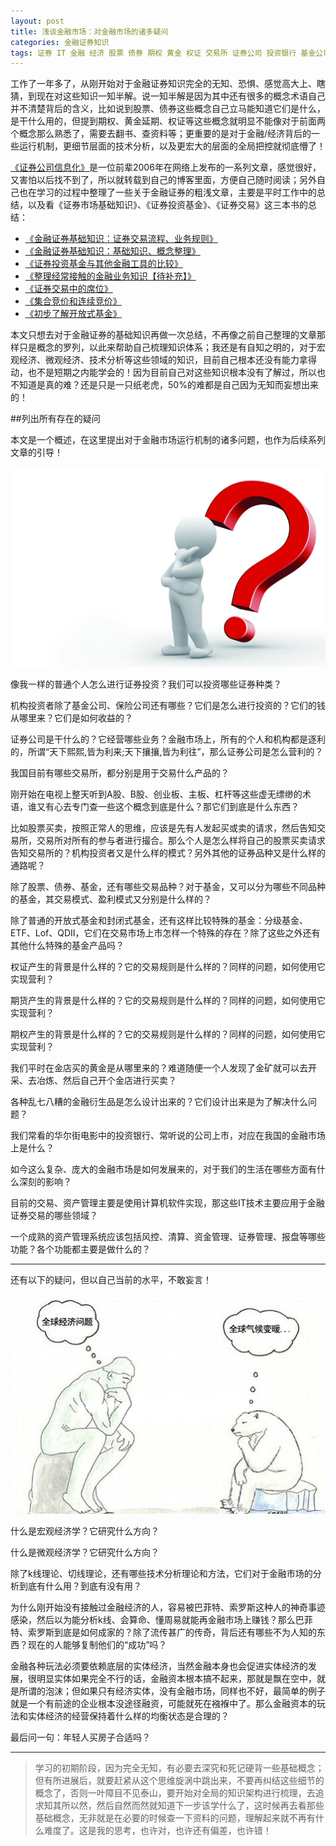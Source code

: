 ```yaml
---
layout: post
title: 浅谈金融市场：对金融市场的诸多疑问
categories: 金融证券知识
tags: 证券 IT 金融 经济 股票 债券 期权 黄金 权证 交易所 证券公司 投资银行 基金公司 银行 期货 风控 清算 行情 报盘 投资系统
---
```


工作了一年多了，从刚开始对于金融证券知识完全的无知、恐惧、感觉高大上、瞎猜，到现在对这些知识一知半解。说一知半解是因为其中还有很多的概念术语自己并不清楚背后的含义，比如说到股票、债券这些概念自己立马能知道它们是什么，是干什么用的，但提到期权、黄金延期、权证等这些概念就明显不能像对于前面两个概念那么熟悉了，需要去翻书、查资料等；更重要的是对于金融/经济背后的一些运行机制，更细节层面的技术分析，以及更宏大的层面的全局把控就彻底懵了！

[《证券公司信息化》](http://www.xumenger.com/finance-information-20160129/)是一位前辈2006年在网络上发布的一系列文章，感觉很好，又害怕以后找不到了，所以就转载到自己的博客里面，方便自己随时阅读；另外自己也在学习的过程中整理了一些关于金融证券的粗浅文章，主要是平时工作中的总结，以及看《证券市场基础知识》、《证券投资基金》、《证券交易》这三本书的总结：

* [《金融证券基础知识：证券交易流程、业务规则》](http://www.xumenger.com/securities-trading-20160710/)
* [《金融证券基础知识：基础知识、概念整理》](http://www.xumenger.com/financial-knowledge-20160709/)
* [《证券投资基金与其他金融工具的比较》](http://www.xumenger.com/fund-20160216/)
* [《整理经常接触的金融业务知识【待补充】》](http://www.xumenger.com/finance-knowledge-20160203/)
* [《证券交易中的席位》](http://www.xumenger.com/finance-seat-20160123/)
* [《集合竞价和连续竞价》](http://www.xumenger.com/finance-bid-20160123/)
* [《初步了解开放式基金》](http://www.xumenger.com/finance-fund-20160126/)

本文只想去对于金融证券的基础知识再做一次总结，不再像之前自己整理的文章那样只是概念的罗列，以此来帮助自己梳理知识体系；我还是有自知之明的，对于宏观经济、微观经济、技术分析等这些领域的知识，目前自己根本还没有能力拿得动，也不是短期之内能学会的！因为目前自己对这些知识根本没有了解过，所以也不知道是真的难？还是只是一只纸老虎，50%的难都是自己因为无知而妄想出来的！

##列出所有存在的疑问

本文是一个概述，在这里提出对于金融市场运行机制的诸多问题，也作为后续系列文章的引导！

![image](../media/image/2016-11-17/01.png)

像我一样的普通个人怎么进行证券投资？我们可以投资哪些证券种类？

机构投资者除了基金公司、保险公司还有哪些？它们是怎么进行投资的？它们的钱从哪里来？它们是如何收益的？

证券公司是干什么的？它经营哪些业务？金融市场上，所有的个人和机构都是逐利的，所谓“天下熙熙,皆为利来;天下攘攘,皆为利往”，那么证券公司是怎么营利的？

我国目前有哪些交易所，都分别是用于交易什么产品的？

刚开始在电视上整天听到A股、B股、创业板、主板、杠杆等这些虚无缥缈的术语，谁又有心去专门查一些这个概念到底是什么？那它们到底是什么东西？

比如股票买卖，按照正常人的思维，应该是先有人发起买或卖的请求，然后告知交易所，交易所对所有的参与者进行撮合。那么个人是怎么样将自己的股票买卖请求告知交易所的？机构投资者又是什么样的模式？另外其他的证券品种又是什么样的通路呢？

除了股票、债券、基金，还有哪些交易品种？对于基金，又可以分为哪些不同品种的基金，其交易模式、盈利模式又分别是什么样的？

除了普通的开放式基金和封闭式基金，还有这样比较特殊的基金：分级基金、ETF、Lof、QDII，它们在交易市场上市怎样一个特殊的存在？除了这些之外还有其他什么特殊的基金产品吗？

权证产生的背景是什么样的？它的交易规则是什么样的？同样的问题，如何使用它实现营利？

期货产生的背景是什么样的？它的交易规则是什么样的？同样的问题，如何使用它实现营利？

期权产生的背景是什么样的？它的交易规则是什么样的？同样的问题，如何使用它实现营利？

我们平时在金店买的黄金是从哪里来的？难道随便一个人发现了金矿就可以去开采、去冶炼、然后自己开个金店进行买卖？

各种乱七八糟的金融衍生品是怎么设计出来的？它们设计出来是为了解决什么问题？

我们常看的华尔街电影中的投资银行、常听说的公司上市，对应在我国的金融市场上是什么？

如今这么复杂、庞大的金融市场是如何发展来的，对于我们的生活在哪些方面有什么深刻的影响？

目前的交易、资产管理主要是使用计算机软件实现，那这些IT技术主要应用于金融证券交易的哪些领域？

一个成熟的资产管理系统应该包括风控、清算、资金管理、证券管理、报盘等哪些功能？各个功能都主要是做什么的？

---

还有以下的疑问，但以自己当前的水平，不敢妄言！

![image](../media/image/2016-11-17/02.png)

什么是宏观经济学？它研究什么方向？

什么是微观经济学？它研究什么方向？

除了k线理论、切线理论，还有哪些技术分析理论和方法，它们对于金融市场的分析到底有什么用？到底有没有用？

为什么刚开始没有接触过金融经济的人，容易被巴菲特、索罗斯这种人的神奇事迹感染，然后以为能分析k线、会算命、懂周易就能再金融市场上赚钱？那么巴菲特、索罗斯到底是如何成家的？除了流传甚广的传奇，背后还有哪些不为人知的东西？现在的人能够复制他们的“成功”吗？

金融各种玩法必须要依赖底层的实体经济，当然金融本身也会促进实体经济的发展，很明显实体如果完全不行的话，金融资本根本搞不起来，那就是飘在空中，就是所谓的泡沫；但如果只有经济实体，没有金融市场，同样也不好，最简单的例子就是一个有前途的企业根本没途径融资，可能就死在襁褓中了。那么金融资本的玩法和实体经济的经营保持着什么样的均衡状态是合理的？

最后问一句：年轻人买房子合适吗？

---

>学习的初期阶段，因为完全无知，有必要去深究和死记硬背一些基础概念；但有所进展后，就要赶紧从这个思维旋涡中跳出来，不要再纠结这些细节的概念了，否则一叶障目不见泰山，要开始对全局的知识架构进行梳理，去追求知其所以然，然后自然而然就知道下一步该学什么了，这时候再去看那些基础概念，无非就是在必要的时候查一下资料的问题，理解起来就不再有什么难度了。这是我的思考，也许对，也许还有偏差，也许错！